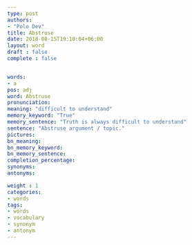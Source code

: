 ```yaml
---
type: post
authors:
- "Polo Dev"
title: Abstruse
date: 2018-08-15T19:10:04+06:00
layout: word
draft : false
complete : false


words:
- a
pos: adj
word: Abstruse
pronunciation:
meaning: "difficult to understand"
memory_keyword: "True"
memory_sentence: "Truth is always difficult to understand"
sentence: "Abstruse argument / topic."
pictures:
bn_meaning: 
bn_memory_keyword: 
bn_memory_sentence:
completion_percentage:
synonyms:
antonyms:

weight : 1
categories:
- words
tags:
- words
- vocabulary
- synonym
- antonym
---
```

